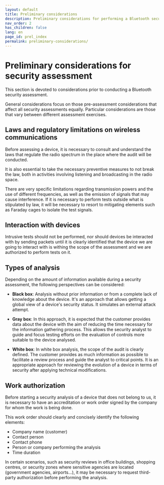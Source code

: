 ```yaml
---
layout: default
title: Preliminary considerations
description: Preliminary considerations for performing a Bluetooth security assessment.
nav_order: 2
has_children: false
lang: en
page_id: prel_index
permalink: preliminary-considerations/
---
```


# Preliminary considerations for security assessment
This section is devoted to considerations prior to conducting a Bluetooth security assessment.

General considerations focus on those pre-assessment considerations that affect all security assessments equally. Particular considerations are those that vary between different assessment exercises.

## Laws and regulatory limitations on wireless communications

Before assessing a device, it is necessary to consult and understand the laws that regulate the radio spectrum in the place where the audit will be conducted.

It is also essential to take the necessary preventive measures to not break the law, both in activities involving listening and broadcasting in the radio space.

There are very specific limitations regarding transmission powers and the use of different frequencies, as well as the emission of signals that may cause interference. If it is necessary to perform tests outside what is stipulated by law, it will be necessary to resort to mitigating elements such as Faraday cages to isolate the test signals.

## Interaction with devices

Intrusive tests should not be performed, nor should devices be interacted with by sending packets until it is clearly identified that the device we are going to interact with is withing the scope of the assessment and we are authorized to perform tests on it.

## Types of analysis

Depending on the amount of information available during a security assessment, the following perspectives can be considered:

* **Black box**: Analysis without prior information or from a complete lack of knowledge about the device. It's an approach that allows getting a global view of a device's security status. It simulates an external attack attempt.

* **Gray box**: In this approach, it is expected that the customer provides data about the device with the aim of reducing the time necessary for the information gathering process. This allows the security analyst to guide and focus testing efforts on the evaluation of controls more suitable to the device analysed.

* **White box**: In white box analysis, the scope of the audit is clearly defined. The customer provides as much information as possible to facilitate a review process and guide the analyst to critical points. It is an appropriate approach for reviewing the evolution of a device in terms of security after applying technical modifications.


## Work authorization

Before starting a security analysis of a device that does not belong to us, it is necessary to have an accreditation or work order signed by the company for whom the work is being done.

This work order should clearly and concisely identify the following elements:

* Company name (customer)
* Contact person
* Contact phone
* Person or company performing the analysis
* Time duration

In certain scenarios, such as security reviews in office buildings, shopping centres, or security zones where sensitive agencies are located (government agencies, airports...), it may be necessary to request third-party authorization before performing the analysis.